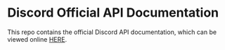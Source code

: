 # Discord Official API Documentation

This repo contains the official Discord API documentation, which can be viewed online [HERE](TODO).
